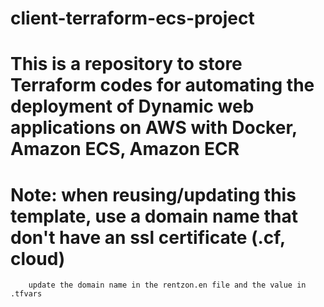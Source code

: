 # client-terraform-ecs-project

# This is a repository to store Terraform codes for automating the deployment of Dynamic web applications on AWS with Docker, Amazon ECS, Amazon ECR

# Note: when reusing/updating this template, use a domain name that don't have an ssl certificate (.cf, cloud)
        update the domain name in the rentzon.en file and the value in .tfvars 

